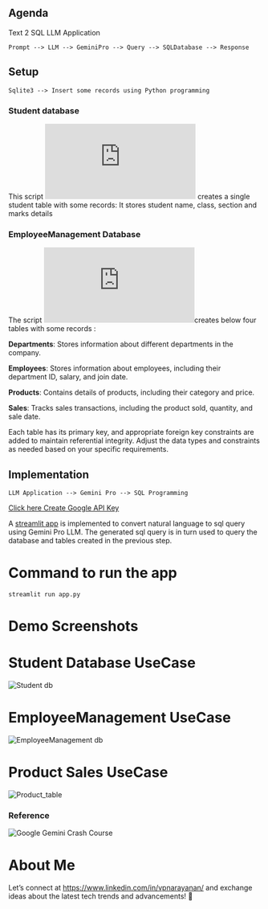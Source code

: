 ## Agenda

Text 2 SQL LLM Application

```Prompt --> LLM --> GeminiPro --> Query --> SQLDatabase --> Response```

## Setup

```Sqlite3 --> Insert some records using Python programming```

### Student database
This script ![sql.py](https://github.com/nVidiaPriyadarshini/DataScienceLearning/blob/main/Text2SQLAppGeminiPro/sql.py) creates a single student table with some records:
It stores student name, class, section and marks details

### EmployeeManagement Database
   The script ![Employeesql](https://github.com/nVidiaPriyadarshini/DataScienceLearning/blob/main/Text2SQLAppGeminiPro/employeesql.py)creates below four tables with some records :

**Departments**: Stores information about different departments in the company.

**Employees**: Stores information about employees, including their department ID, salary, and join date.

**Products**: Contains details of products, including their category and price.

**Sales**: Tracks sales transactions, including the product sold, quantity, and sale date.

Each table has its primary key, and appropriate foreign key constraints are added to maintain referential integrity. 
Adjust the data types and constraints as needed based on your specific requirements.

## Implementation
```LLM Application --> Gemini Pro --> SQL Programming```

[Click here Create Google API Key](https://makersuite.google.com/app/apikey)

A [streamlit app](https://github.com/nVidiaPriyadarshini/DataScienceLearning/blob/main/Text2SQLAppGeminiPro/app.py) is implemented to convert natural language to sql query using Gemini Pro LLM.
The generated sql query is in turn used to query the database and tables created in the previous step.

# Command to run the app

```streamlit run app.py```

# Demo Screenshots

# Student Database UseCase
![Student db](https://github.com/nVidiaPriyadarshini/DataScienceLearning/blob/main/Text2SQLAppGeminiPro/assets/AverageMarksClassWise.png)

# EmployeeManagement UseCase

![EmployeeManagement db](https://github.com/nVidiaPriyadarshini/DataScienceLearning/blob/main/Text2SQLAppGeminiPro/assets/Highest_Paid_Employee.png)

# Product Sales UseCase
![Product_table](https://github.com/nVidiaPriyadarshini/DataScienceLearning/blob/main/Text2SQLAppGeminiPro/assets/Total_Revenue_by_category.png)

### Reference
![Google Gemini Crash Course](https://github.com/krishnaik06/Google-Gemini-Crash-Course/tree/main/sqlllm)

# About Me
Let’s connect at https://www.linkedin.com/in/vpnarayanan/ and exchange ideas about the latest tech trends and advancements! 🌟